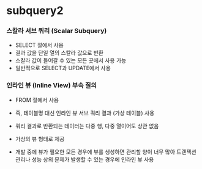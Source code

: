 # subquery2





### 스칼라 서브 쿼리 (Scalar Subquery)

- SELECT 절에서 사용
- 결과 값을 단일 열의 스칼라 값으로 반환
- 스칼라 값이 들어갈 수 있는 모든 곳에서 사용 가능
- 일반적으로 SELECT과 UPDATE에서 사용





### 인라인 뷰 (Inline View) 부속 질의

- FROM 절에서 사용

- 즉, 테이블명 대신 인라인 뷰 서브 쿼리 결과 (가상 테이블) 사용

- 쿼리 결과로 반환되는 데이터는 다중 행, 다중 열이어도 상관 없음

- 가상의 뷰 형태로 제공

- 개발 중에 뷰가 필요한 모든 경우에 뷰를 생성하면 관리할 양이 너무 많아 트랜잭션 관리나 성능 상의 문제가 발생할 수 있는 경우에 인라인 뷰 사용

  